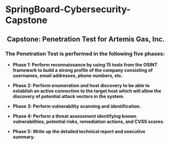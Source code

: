 # SpringBoard-Cybersecurity-Capstone

## <center>Capstone: Penetration Test for Artemis Gas, Inc.</center>

### The Penetration Test is performed in the following five phases:
- **Phase 1: Perform reconnaissance by using 15 tools from the OSINT framework to build a strong profile of the company consisting of usernames, email addresses, phone numbers, etc.**

- **Phase 2: Perform enumeration and host discovery to be able to establish an active connection to the target host which will allow the discovery of potential attack vectors in the system.**

- **Phase 3: Perform vulnerability scanning and identification.**

- **Phase 4: Perform a threat assessment identifying known vulnerabilities, potential risks, remediation actions, and CVSS scores.**

- **Phase 5: Write up the detailed technical report and executive summary.**
